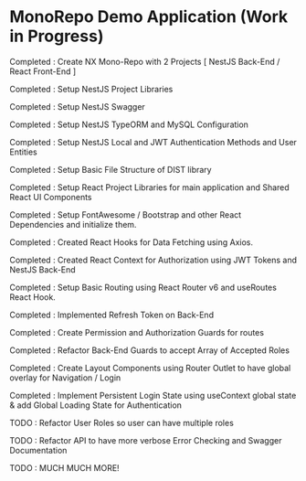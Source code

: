 # MonoRepo Demo Application (Work in Progress)

Completed : Create NX Mono-Repo with 2 Projects [ NestJS Back-End / React Front-End ]

Completed : Setup NestJS Project Libraries

Completed : Setup NestJS Swagger

Completed : Setup NestJS TypeORM and MySQL Configuration

Completed : Setup NestJS Local and JWT Authentication Methods and User Entities

Completed : Setup Basic File Structure of DIST library

Completed : Setup React Project Libraries for main application and Shared React UI Components

Completed : Setup FontAwesome / Bootstrap and other React Dependencies and initialize them.

Completed : Created React Hooks for Data Fetching using Axios.

Completed : Created React Context for Authorization using JWT Tokens and NestJS Back-End

Completed : Setup Basic Routing using React Router v6 and useRoutes React Hook.

Completed : Implemented Refresh Token on Back-End

Completed : Create Permission and Authorization Guards for routes

Completed : Refactor Back-End Guards to accept Array of Accepted Roles

Completed : Create Layout Components using Router Outlet to have global overlay for Navigation / Login

Completed : Implement Persistent Login State using useContext global state & add Global Loading State for Authentication

TODO : Refactor User Roles so user can have multiple roles

TODO : Refactor API to have more verbose Error Checking and Swagger Documentation

TODO : MUCH MUCH MORE!
